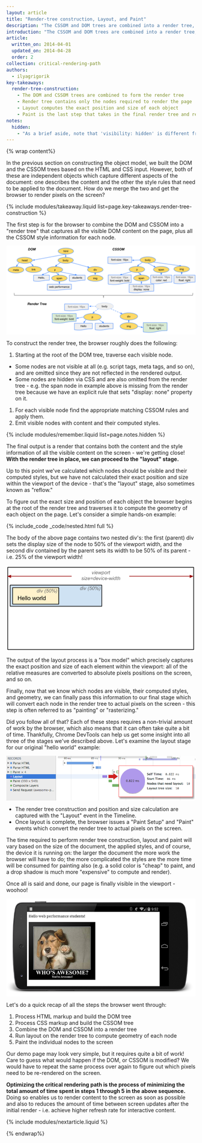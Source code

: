 ```yaml
---
layout: article
title: "Render-tree construction, Layout, and Paint"
description: "The CSSOM and DOM trees are combined into a render tree, which is then used to compute the layout of each visible element and serves as an input to the paint process which renders the pixels to screen. Optimizing each of these steps is critical to achieve optimal rendering performance."
introduction: "The CSSOM and DOM trees are combined into a render tree, which is then used to compute the layout of each visible element and serves as an input to the paint process which renders the pixels to screen. Optimizing each of these steps is critical to achieve optimal rendering performance."
article:
  written_on: 2014-04-01
  updated_on: 2014-04-28
  order: 2
collection: critical-rendering-path
authors:
  - ilyagrigorik
key-takeaways:
  render-tree-construction:
    - The DOM and CSSOM trees are combined to form the render tree
    - Render tree contains only the nodes required to render the page
    - Layout computes the exact position and size of each object
    - Paint is the last step that takes in the final render tree and renders the pixels to the screen
notes:
  hidden:
    - "As a brief aside, note that 'visibility: hidden' is different from 'display: none'. The former makes the element invisible, but the element is still occupies space in the layout (i.e. it's rendered as an empty box), whereas the latter (display: none) removes the element entirely from the render tree such that the element is invisible and is not part of layout."
---
```

{% wrap content%}

<style>
  img, video, object {
    max-width: 100%;
  }

  img.center {
    display: block;
    margin-left: auto;
    margin-right: auto;
  }
</style>

In the previous section on constructing the object model, we built the DOM and the CSSOM trees based on the HTML and CSS input. However, both of these are independent objects which capture different aspects of the document: one describes the content and the other the style rules that need to be applied to the document. How do we merge the two and get the browser to render pixels on the screen?

{% include modules/takeaway.liquid list=page.key-takeaways.render-tree-construction %}

The first step is for the browser to combine the DOM and CSSOM into a "render tree" that captures all the visible DOM content on the page, plus all the CSSOM style information for each node.

<img src="images/render-tree-construction.png" alt="DOM and CSSOM are combined to create the render tree" class="center">

To construct the render tree, the browser roughly does the following:

1. Starting at the root of the DOM tree, traverse each visible node.
  * Some nodes are not visible at all (e.g. script tags, meta tags, and so on), and are omitted since they are not reflected in the rendered output.
  * Some nodes are hidden via CSS and are also omitted from the render tree - e.g. the span node in example above is missing from the render tree because we have an explicit rule that sets "display: none" property on it.
1. For each visible node find the appropriate matching CSSOM rules and apply them.
1. Emit visible nodes with content and their computed styles.

{% include modules/remember.liquid list=page.notes.hidden %}

The final output is a render that contains both the content and the style information of all the visible content on the screen - we're getting close!  **With the render tree in place, we can proceed to the "layout" stage.**

Up to this point we've calculated which nodes should be visible and their computed styles, but we have not calculated their exact position and size within the viewport of the device - that's the "layout" stage, also sometimes known as "reflow."

To figure out the exact size and position of each object the browser begins at the root of the render tree and traverses it to compute the geometry of each object on the page. Let's consider a simple hands-on example:

{% include_code _code/nested.html full %}

The body of the above page contains two nested div's: the first (parent) div sets the display size of the node to 50% of the viewport width, and the second div contained by the parent sets its width to be 50% of its parent - i.e. 25% of the viewport width!

<img src="images/layout-viewport.png" alt="Calculating layout information" class="center">

The output of the layout process is a "box model" which precisely captures the exact position and size of each element within the viewport: all of the relative measures are converted to absolute pixels positions on the screen, and so on.

Finally, now that we know which nodes are visible, their computed styles, and geometry, we can finally pass this information to our final stage which will convert each node in the render tree to actual pixels on the screen - this step is often referred to as "painting" or "rasterizing."

Did you follow all of that? Each of these steps requires a non-trivial amount of work by the browser, which also means that it can often take quite a bit of time. Thankfully, Chrome DevTools can help us get some insight into all three of the stages we've described above. Let's examine the layout stage for our original "hello world" example:

<img src="images/layout-timeline.png" alt="Measuring layout in DevTools" class="center">

* The render tree construction and position and size calculation are captured with the "Layout" event in the Timeline.
* Once layout is complete, the browser issues a "Paint Setup" and "Paint" events which convert the render tree to actual pixels on the screen.

The time required to perform render tree construction, layout and paint will vary based on the size of the document, the applied styles, and of course, the device it is running on: the larger the document the more work the browser will have to do; the more complicated the styles are the more time will be consumed for painting also (e.g. a solid color is "cheap" to paint, and a drop shadow is much more "expensive" to compute and render).

Once all is said and done, our page is finally visible in the viewport - woohoo!

<img src="images/device-dom-small.png" alt="Rendered Hello World page" class="center">

Let's do a quick recap of all the steps the browser went through:

1. Process HTML markup and build the DOM tree
1. Process CSS markup and build the CSSOM tree
1. Combine the DOM and CSSOM into a render tree
1. Run layout on the render tree to compute geometry of each node
1. Paint the individual nodes to the screen

Our demo page may look very simple, but it requires quite a bit of work! Care to guess what would happen if the DOM, or CSSOM is modified? We would have to repeat the same process over again to figure out which pixels need to be re-rendered on the screen.

**Optimizing the critical rendering path is the process of minimizing the total amount of time spent in steps 1 through 5 in the above sequence.** Doing so enables us to render content to the screen as soon as possible and also to reduces the amount of time between screen updates after the initial render - i.e. achieve higher refresh rate for interactive content.

{% include modules/nextarticle.liquid %}

{% endwrap%}
